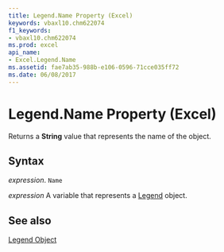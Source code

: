 ```yaml
---
title: Legend.Name Property (Excel)
keywords: vbaxl10.chm622074
f1_keywords:
- vbaxl10.chm622074
ms.prod: excel
api_name:
- Excel.Legend.Name
ms.assetid: fae7ab35-988b-e106-0596-71cce035ff72
ms.date: 06/08/2017
---
```



# Legend.Name Property (Excel)

Returns a  **String** value that represents the name of the object.


## Syntax

 _expression_. `Name`

 _expression_ A variable that represents a [Legend](Excel.Legend-graph-property.md) object.


## See also


[Legend Object](Excel.Legend(object).md)

